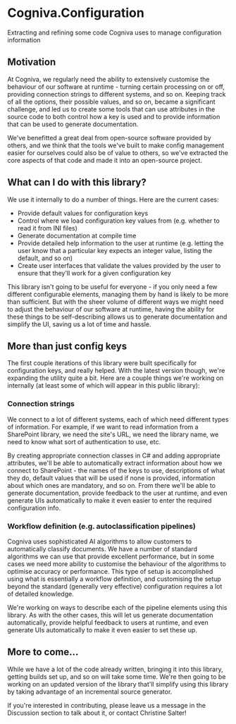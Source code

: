 # Cogniva.Configuration

Extracting and refining some code Cogniva uses to manage configuration information

## Motivation

At Cogniva, we regularly need the ability to extensively customise the behaviour of our software at runtime - turning certain processing on or off, providing connection strings to different systems, and so on. Keeping track of all the options, their possible values, and so on, became a significant challenge, and led us to create some tools that can use attributes in the source code to both control how a key is used and to provide information that can be used to generate documentation.

We've benefitted a great deal from open-source software provided by others, and we think that the tools we've built to make config management easier for ourselves could also be of value to others, so we've extracted the core aspects of that code and made it into an open-source project.

## What can I do with this library?

We use it internally to do a number of things. Here are the current cases:

- Provide default values for configuration keys
- Control where we load configuration key values from (e.g. whether to read it from INI files)
- Generate documentation at compile time
- Provide detailed help information to the user at runtime (e.g. letting the user know that a particular key expects an integer value, listing the default, and so on)
- Create user interfaces that validate the values provided by the user to ensure that they'll work for a given configuration key

This library isn't going to be useful for everyone - if you only need a few different configurable elements, managing them by hand is likely to be more than sufficient. But with the sheer volume of different ways we might need to adjust the behaviour of our software at runtime, having the ability for these things to be self-describing allows us to generate documentation and simplify the UI, saving us a lot of time and hassle.

## More than just config keys

The first couple iterations of this library were built specifically for configuration keys, and really helped. With the latest version though, we're expanding the utility quite a bit. Here are a couple things we're working on internally (at least some of which will appear in this public library):

### Connection strings

We connect to a lot of different systems, each of which need different types of information. For example, if we want to read information from a SharePoint library, we need the site's URL, we need the library name, we need to know what sort of authentication to use, etc.

By creating appropriate connection classes in C# and adding appropriate attributes, we'll be able to automatically extract information about how we connect to SharePoint - the names of the keys to use, descriptions of what they do, default values that will be used if none is provided, information about which ones are mandatory, and so on. From there we'll be able to generate documentation, provide feedback to the user at runtime, and even generate UIs automatically to make it even easier to enter the required configuration info.

### Workflow definition (e.g. autoclassification pipelines)

Cogniva uses sophisticated AI algorithms to allow customers to automatically classify documents. We have a number of standard algorithms we can use that provide excellent performance, but in some cases we need more ability to customise the behaviour of the algorithms to optimise accuracy or performance. This type of setup is accomplished using what is essentially a workflow definition, and customising the setup beyond the standard (generally very effective) configuration requires a lot of detailed knowledge.

We're working on ways to describe each of the pipeline elements using this library. As with the other cases, this will let us generate documentation automatically, provide helpful feedback to users at runtime, and even generate UIs automatically to make it even easier to set these up. 

## More to come...

While we have a lot of the code already written, bringing it into this library, getting builds set up, and so on will take some time. We're then going to be working on an updated version of the library that'll simplify using this library by taking advantage of an incremental source generator.

If you're interested in contributing, please leave us a message in the Discussion section to talk about it, or contact Christine Salter!